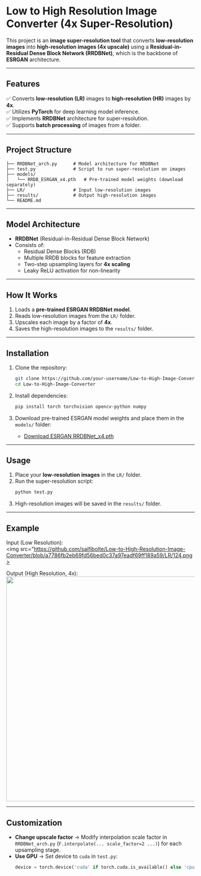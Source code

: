 # Low to High Resolution Image Converter (4x Super-Resolution)

This project is an **image super-resolution tool** that converts **low-resolution images** into **high-resolution images (4x upscale)** using a **Residual-in-Residual Dense Block Network (RRDBNet)**, which is the backbone of **ESRGAN** architecture.

---

## Features
✅ Converts **low-resolution (LR)** images to **high-resolution (HR)** images by **4x**.  
✅ Utilizes **PyTorch** for deep learning model inference.  
✅ Implements **RRDBNet** architecture for super-resolution.  
✅ Supports **batch processing** of images from a folder.  

---

## Project Structure
```
├── RRDBNet_arch.py      # Model architecture for RRDBNet
├── test.py              # Script to run super-resolution on images
├── models/
│   └── RRDB_ESRGAN_x4.pth   # Pre-trained model weights (download separately)
├── LR/                  # Input low-resolution images
├── results/             # Output high-resolution images
└── README.md
```

---

## Model Architecture
- **RRDBNet** (Residual-in-Residual Dense Block Network)
- Consists of:
  - Residual Dense Blocks (RDB)
  - Multiple RRDB blocks for feature extraction
  - Two-step upsampling layers for **4x scaling**
  - Leaky ReLU activation for non-linearity

---

## How It Works
1. Loads a **pre-trained ESRGAN RRDBNet model**.
2. Reads low-resolution images from the `LR/` folder.
3. Upscales each image by a factor of **4x**.
4. Saves the high-resolution images to the `results/` folder.

---

## Installation
1. Clone the repository:
   ```bash
   git clone https://github.com/your-username/Low-to-High-Image-Converter.git
   cd Low-to-High-Image-Converter
   ```

2. Install dependencies:
   ```bash
   pip install torch torchvision opencv-python numpy
   ```

3. Download pre-trained ESRGAN model weights and place them in the `models/` folder:
   - [Download ESRGAN RRDBNet_x4.pth](https://drive.google.com/file/d/1eoWN613w5pjL4Uyh5XnYMuBIXL52CZ4z/view?usp=sharing)

---

## Usage
1. Place your **low-resolution images** in the `LR/` folder.
2. Run the super-resolution script:
   ```bash
   python test.py
   ```
3. High-resolution images will be saved in the `results/` folder.

---

## Example
Input (Low Resolution):  
<img src="https://github.com/saifibolte/Low-to-High-Resolution-Image-Converter/blob/a7786fb2eb69fd56bed0c37a97eadf69ff189a59/LR/124.png>  

Output (High Resolution, 4x):  
<img src="https://via.placeholder.com/600" width="600"/>  

---

## Customization
- **Change upscale factor** → Modify interpolation scale factor in `RRDBNet_arch.py` (`F.interpolate(... scale_factor=2 ...)`) for each upsampling stage.
- **Use GPU** → Set device to `cuda` in `test.py`:
   ```python
   device = torch.device('cuda' if torch.cuda.is_available() else 'cpu')
   ```
